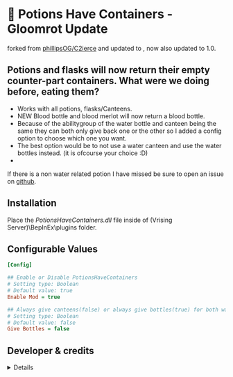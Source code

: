 # 🫗 Potions Have Containers - Gloomrot Update
forked from [phillipsOG/C2ierce](https://github.com/phillipsOG/PotionsHaveContainers) and updated to , now also updated to 1.0.

## Potions and flasks will now return their empty counter-part containers. What were we doing before, eating them?
* Works with all potions, flasks/Canteens.
* NEW Blood bottle and blood merlot will now return a blood bottle.
* Because of the abilitygroup of the water bottle and canteen being the same they can both only give back one or the other so I added a config option to choose which one you want.
* The best option would be to not use a water canteen and use the water bottles instead. (it is ofcourse your choice :D)
* 
If there is a non water related potion I have missed be sure to open an issue on [github](https://github.com/skythebro/PotionsHaveContainers/issues).

## Installation
Place the _PotionsHaveContainers.dll_ file inside of (Vrising Server)\BepInEx\plugins folder.

## Configurable Values
```ini
[Config]

## Enable or Disable PotionsHaveContainers
# Setting type: Boolean
# Default value: true
Enable Mod = true

## Always give canteens(false) or always give bottles(true) for both water containers.
# Setting type: Boolean
# Default value: false
Give Bottles = false

```

## Developer & credits
<details>

### V rising modding [Discord](https://discord.gg/XY5bNtNm4w)
### Current Developer
- `skythebro/skyKDG` - Also known as realsky on discord

### Original Creator & Developers
- `phillipsOG`
- `C2ierce`

</details>